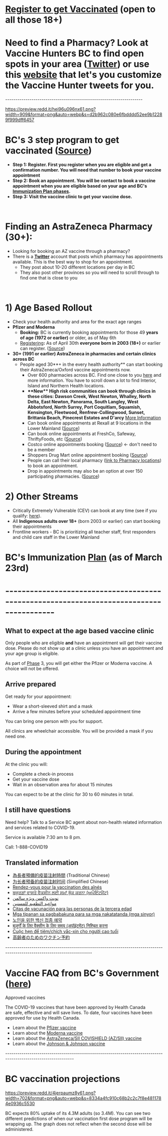 # [Register to get Vaccinated](https://www.getvaccinated.gov.bc.ca/s/) (open to all those 18+)

# Need to find a Pharmacy? Look at Vaccine Hunters BC to find open spots in your area ([Twitter](https://twitter.com/VaxHuntersBC)) or use this [website](http://vaccineupdates.ca/) that let's you customize the Vaccine Hunter tweets for you.

\--------------------------------------------------------------------

https://preview.redd.it/hej96u096nx61.png?width=909&format=png&auto=webp&s=d2b962c080e6fbdddd52ee9b12289f999dff6457

# BC's 3 step program to get vaccinated ([Source](https://www2.gov.bc.ca/getvaccinated.html))

* **Step 1: Register. First you register when you are eligible and get a confirmation number. You will need that number to book your vaccine appointment**
* **Step 2: Book an appointment. You will be contact to book a vaccine appointment when you are eligible based on your age and BC's** [**Immunization Plan phases**](https://www2.gov.bc.ca/gov/content/covid-19/vaccine/plan#general-population)**.** 
* **Step 3: Visit the vaccine clinic to get your vaccine dose.**

&#x200B;

# Finding an AstraZeneca Pharmacy (30+):

* Looking for booking an AZ vaccine through a pharmacy?
* There is a [**Twitter**](https://twitter.com/VaxHuntersCan) account that posts which pharmacy has appointments available.  This is the best way to shop for an appointment.
   * They post about 10-20 different locations per day in BC
   * They also post other provinces so you will need to scroll through to find one that is close to you

&#x200B;

# 1) Age Based Rollout

* Check your health authority and area for the exact age ranges
* **Pfizer and Moderna**
   * **Booking:** BC is currently booking appointments for those 49 **years of age (1972 or earlier)** or older, as of May 6th
   * [Registering](https://www.getvaccinated.gov.bc.ca/s/)**:** As of April 30th  **everyone born in 2003 (18+)** or earlier can register. ([Source](https://news.gov.bc.ca/releases/2021HLTH0029-000757))
* **30+ (1991 or earlier) AstraZeneca in pharmacies and certain clinics across BC**
   * People aged 30**+ in the every health authority** can start booking their AstraZeneca/Oxford vaccine appointments now.
      * Over 600 pharmacies across BC. Find one close to you [here](https://www.bcpharmacy.ca/resource-centre/covid-19/vaccination-locations) and more information. You have to scroll down a lot to find Interior, Island and Northern Health locations.
      * **\*\*New\*\* High risk communities can book through clinics in these cities:  Dawson Creek, West Newton, Whalley, North Delta, East Newton, Panorama, South Langley, West Abbotsford, North Surrey, Port Coquitlam, Squamish, Kensington, Fleetwood, Renfrew-Collingwood, Sunset, Brittania Beach, Pinecrest  Estates and D'arcy** [More Information](https://www2.gov.bc.ca/gov/content/covid-19/vaccine/neighbourhood)
      * Can book online appointments at Rexall at 9 locations in the Lower Mainland ([Source](https://rexall.medmeapp.com/schedule))
      * Can book online appointments at FreshCo, Safeway, ThriftyFoods, etc ([Source](https://www.pharmacyappointments.ca/))
      * Costco online appointments booking ([Source](https://www.costcopharmacy.ca/appointment)) <- don't need to be a member
      * Shoppers Drug Mart online appointment booking ([Source](https://covid-19.shoppersdrugmart.ca/en?_ga=2.93975893.991654939.1618447569-1544586229.1618447569))
      * People can call their local pharmacy ([link to Pharmacy locations](https://www.bcpharmacy.ca/resource-centre/covid-19/vaccination-locations)) to book an appointment.
      * Drop in appointments may also be an option at over 150 participating pharmacies. ([Source](https://news.gov.bc.ca/releases/2021HLTH0061-000595))

# 2) Other Streams

* Critically Extremely Vulnerable (CEV) can book at any time (see if you qualify:  [here](https://www2.gov.bc.ca/gov/content/covid-19/vaccine/cev)).
* All **Indigenous adults over 18+** (born 2003 or earlier) can start booking their appointments
* Frontline workers - BC is prioritizing all teacher staff, first responders and child care staff in the Lower Mainland

# BC's Immunization [Plan](https://www2.gov.bc.ca/gov/content/covid-19/vaccine/plan) (as of March 23rd)

# ----------------------------------------------------------------------------------------

## What to expect at the age based vaccine clinic

Only people who are eligible **and** have an appointment will get their vaccine dose. Please do not show up at a clinic unless you have an appointment and your age group is eligible.

As part of [Phase](https://www2.gov.bc.ca/gov/content/covid-19/vaccine/plan#choice) 3, you will get either the Pfizer or Moderna vaccine. A choice will not be offered.

## Arrive prepared

Get ready for your appointment:

* Wear a short-sleeved shirt and a mask
* Arrive a few minutes before your scheduled appointment time

You can bring one person with you for support.

All clinics are wheelchair accessible. You will be provided a mask if you need one. 

## During the appointment

At the clinic you will:

* Complete a check-in process
* Get your vaccine dose
* Wait in an observation area for about 15 minutes

You can expect to be at the clinic for 30 to 60 minutes in total. 

## I still have questions

Need help? Talk to a Service BC agent about non-health related information and services related to COVID-19.

Service is available 7:30 am to 8 pm. 

Call: 1-888-COVID19

## Translated information

* [為長者預備的疫苗注射時間](https://www2.gov.bc.ca/gov/content/covid-19/translation/tc/seniorvaccine) (Traditional Chinese)
* [为长者预备的疫苗注射时间](https://www2.gov.bc.ca/gov/content/covid-19/translation/sc/seniorvaccine) (Simplified Chinese)
* [Rendez-vous pour la vaccination des aînés](https://www2.gov.bc.ca/gov/content/covid-19/translation/fr/seniorvaccine)
* [ਬਜ਼ੁਰਗ਼ਾਂ ਵਾਸਤੇ ਵੈਕਸੀਨ ਲਈ ਸਮਾਂ ਬੁੱਕ ਕਰਨਾ (ਅਪੌਇੰਟਮੈਂਟ)](https://www2.gov.bc.ca/gov/content/covid-19/translation/pun/seniorvaccine)
* [نوبت واکسن ویژه سالمن](https://www2.gov.bc.ca/gov/content/covid-19/translation/far/seniorvaccine)
* [مواعيد التطعيم للمسنين](https://www2.gov.bc.ca/gov/content/covid-19/translation/ar/seniorvaccine)
* [Citas de vacunación para las personas de la tercera edad](https://www2.gov.bc.ca/gov/content/covid-19/translation/spa/seniorvaccine)
* [Mga tipanan sa pagbabakuna para sa mga nakatatanda (mga sinyor)](https://www2.gov.bc.ca/gov/content/covid-19/translation/tl/seniorvaccine)
* [노인을 위한 백신 접종 예약](https://www2.gov.bc.ca/gov/content/covid-19/translation/ko/seniorvaccine)
* [बुज़ुर्गों के लिए वैक्सीन के लिए समय (अपॉइंटमेंट) निश्चित करना](https://www2.gov.bc.ca/gov/content/covid-19/translation/hi/seniorvaccine)
* [Cuộc hẹn để tiêm/chích vắc-xin cho người cao tuổi](https://www2.gov.bc.ca/gov/content/covid-19/translation/vn/seniorvaccine)
* [高齢者のためのワクチン予約](https://www2.gov.bc.ca/gov/content/covid-19/translation/jp/seniorvaccine)

\-------------------------------------------------------------------------------------------------------------------------

# Vaccine FAQ from BC's Government ([here](https://immunizebc.ca/covid-19-vaccine-frequently-asked-questions))

Approved vaccines

The COVID-19 vaccines that have been approved by Health Canada are safe, effective and will save lives. To date, four vaccines have been approved for use by Health Canada.

* Learn about the [Pfizer vaccine](https://www.canada.ca/en/health-canada/services/drugs-health-products/covid19-industry/drugs-vaccines-treatments/vaccines/pfizer-biontech.html)
* Learn about the [Moderna vaccine](https://www.canada.ca/en/health-canada/services/drugs-health-products/covid19-industry/drugs-vaccines-treatments/vaccines/moderna.html)
* Learn about the [AstraZeneca/SII COVISHIELD (AZ/SII) vaccine](https://www.canada.ca/en/health-canada/services/drugs-health-products/covid19-industry/drugs-vaccines-treatments/vaccines/astrazeneca.html)
* Learn about the [Johnson & Johnson vaccine](https://www.canada.ca/en/health-canada/services/drugs-health-products/covid19-industry/drugs-vaccines-treatments/vaccines/janssen.html)

\----------------------------------------------------------------------------------------------------------------

# BC vaccination projections

https://preview.redd.it/4jerpaumz8y61.png?width=702&format=png&auto=webp&s=8334a4fc910c68b2c2c7f8e4811784e0936c5530

BC expects 80% uptake of its 4.3M adults (so 3.4M).  You can see two different predictions of when our vaccination first dose program will be wrapping up. The graph does not reflect when the second dose will be administered.